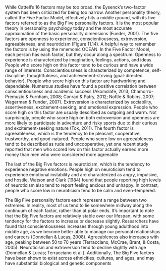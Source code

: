 While Cattell’s 16 factors may be too broad, the Eysenck’s two-factor system has been criticized for
being too narrow. Another personality theory, called the Five Factor Model, effectively hits a middle
ground, with its five factors referred to as the Big Five personality factors. It is the most popular theory
in personality psychology today and the most accurate approximation of the basic personality dimensions
(Funder, 2001). The five factors are openness to experience, conscientiousness, extroversion, agreeableness,
and neuroticism (Figure 11.14). A helpful way to remember the factors is by using the mnemonic OCEAN.
In the Five Factor Model, each person has each factor, but they occur along a spectrum. Openness to
experience is characterized by imagination, feelings, actions, and ideas. People who score high on this
factor tend to be curious and have a wide range of interests. Conscientiousness is characterized by
competence, self-discipline, thoughtfulness, and achievement-striving (goal-directed behavior). People
who score high on this factor are hardworking and dependable. Numerous studies have found a positive
correlation between conscientiousness and academic success (Akomolafe, 2013; Chamorro-Premuzic &
Furnham, 2008; Conrad & Patry, 2012; Noftle & Robins, 2007; Wagerman & Funder, 2007). Extroversion
is characterized by sociability, assertiveness, excitement-seeking, and emotional expression. People who
score high on this factor are usually described as outgoing and warm. Not surprisingly, people who
score high on both extroversion and openness are more likely to participate in adventure and risky sports
due to their curious and excitement-seeking nature (Tok, 2011). The fourth factor is agreeableness, which
is the tendency to be pleasant, cooperative, trustworthy, and good-natured. People who score low on
agreeableness tend to be described as rude and uncooperative, yet one recent study reported that men
who scored low on this factor actually earned more money than men who were considered more agreeable

The last of the Big Five factors is neuroticism, which is the tendency to
experience negative emotions. People high on neuroticism tend to experience emotional instability and are
characterized as angry, impulsive, and hostile. Watson and Clark (1984) found that people reporting high
levels of neuroticism also tend to report feeling anxious and unhappy. In contrast, people who score low
in neuroticism tend to be calm and even-tempered.

The Big Five personality factors each represent a range between two extremes. In reality, most of us tend
to lie somewhere midway along the continuum of each factor, rather than at polar ends. It’s important
to note that the Big Five factors are relatively stable over our lifespan, with some tendency for the
factors to increase or decrease slightly. Researchers have found that conscientiousness increases through
young adulthood into middle age, as we become better able to manage our personal relationships and
careers (Donnellan & Lucas, 2008). Agreeableness also increases with age, peaking between 50 to 70 years
(Terracciano, McCrae, Brant, & Costa, 2005). Neuroticism and extroversion tend to decline slightly with
age (Donnellan & Lucas; Terracciano et al.). Additionally, The Big Five factors have been shown to exist
across ethnicities, cultures, and ages, and may have substantial biological and genetic components


